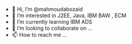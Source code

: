 - 👋 Hi, I’m @mahmoudabozaid
- 👀 I’m interested in J2EE, Java, IBM BAW , ECM 
- 🌱 I’m currently learning IBM ADS
- 💞️ I’m looking to collaborate on ...
- 📫 How to reach me ...

<!---
mahmoudabozaid/mahmoudabozaid is a ✨ special ✨ repository because its `README.md` (this file) appears on your GitHub profile.
You can click the Preview link to take a look at your changes.
--->
